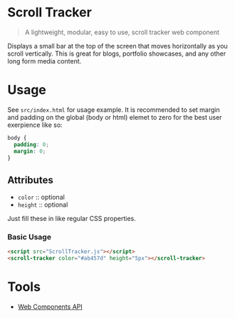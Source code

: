 # Scroll Tracker
> A lightweight, modular, easy to use, scroll tracker web component

Displays a small bar at the top of the screen that moves horizontally as you scroll vertically. This is great for blogs, portfolio showcases, and any other long form media content.

# Usage
See `src/index.html` for usage example. It is recommended to set margin and padding on the global (body or html) elemet to zero for the best user exerpience like so:
```css
body {
  padding: 0;
  margin: 0;
}
```

## Attributes
- `color` :: optional
- `height` :: optional

Just fill these in like regular CSS properties.

### Basic Usage

```html
<script src="ScrollTracker.js"></script>
<scroll-tracker color="#ab457d" height="5px"></scroll-tracker>
```


# Tools
- [Web Components API](https://developer.mozilla.org/en-US/docs/Web/Web_Components)
